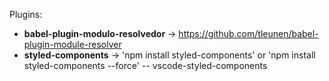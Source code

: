 Plugins:
- **babel-plugin-modulo-resolvedor** -> https://github.com/tleunen/babel-plugin-module-resolver
- **styled-components** -> 'npm install styled-components' or 'npm install styled-components --force'
-- vscode-styled-components

